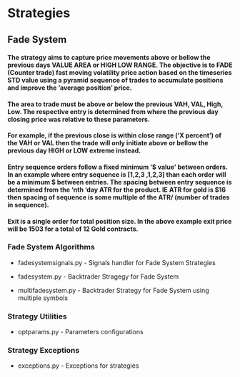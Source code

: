 
# Strategies

## Fade System

#### The strategy aims to capture price movements above or bellow the previous days VALUE AREA or HIGH LOW RANGE. The objective is to FADE (Counter trade) fast moving volatility price action based on the timeseries STD value using a pyramid sequence of trades to accumulate positions and improve the ‘average position’ price. 

#### The area to trade must be above or below the previous VAH, VAL, High, Low. The respective entry is determined from where the previous day closing price was relative to these parameters. 

#### For example, if the previous close is within close range (‘X percent’) of the VAH or VAL then the trade will only initiate above or bellow the previous day HIGH or LOW extreme instead. 

#### Entry sequence orders follow a fixed minimum ‘$ value’ between orders. In an example where entry sequence is [1,2,3 ,1,2,3] than each order will be a minimum $ between entries. The spacing between entry sequence is determined from the ‘nth ‘day ATR for the product. IE ATR for gold is $16 then spacing of sequence is some multiple of the ATR/ (number of trades in sequence). 

#### Exit is a single order for total position size. In the above example exit price will be 1503 for a total of 12 Gold contracts.

### Fade System Algorithms

 * fadesystemsignals.py - Signals handler for Fade System Strategies

 * fadesystem.py - Backtrader Stragegy for Fade System

 * multifadesystem.py - Backtrader Strategy for Fade System using multiple symbols

### Strategy Utilities

 * optparams.py - Parameters configurations

### Strategy Exceptions

 * exceptions.py - Exceptions for strategies

